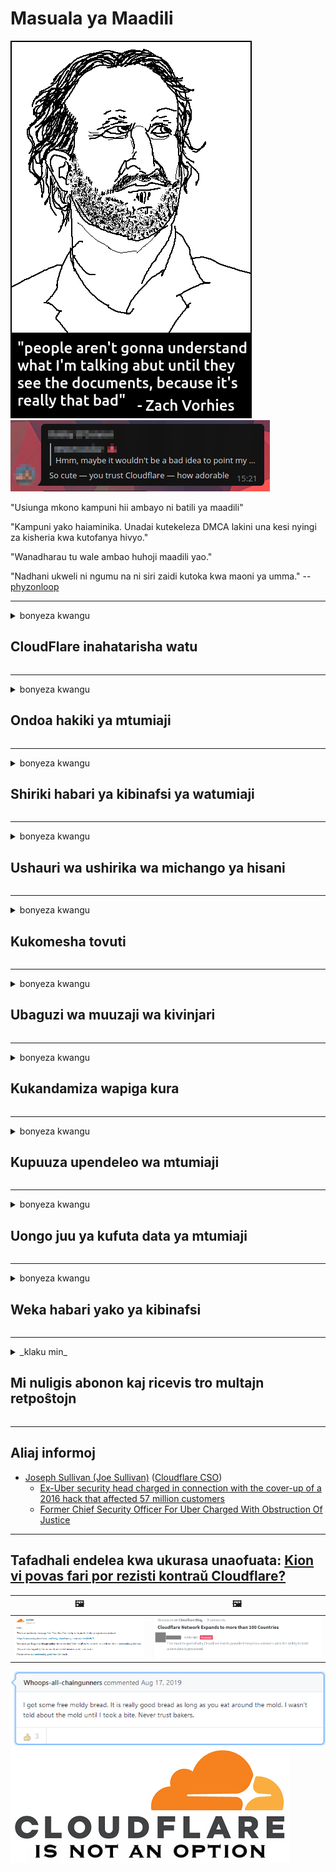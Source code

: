 # Masuala ya Maadili

![](../image/itsreallythatbad.jpg)
![](../image/telegram/c81238387627b4bfd3dcd60f56d41626.jpg)

"Usiunga mkono kampuni hii ambayo ni batili ya maadili"

"Kampuni yako haiaminika. Unadai kutekeleza DMCA lakini una kesi nyingi za kisheria kwa kutofanya hivyo."

"Wanadharau tu wale ambao huhoji maadili yao."

"Nadhani ukweli ni ngumu na ni siri zaidi kutoka kwa maoni ya umma."  -- [phyzonloop](https://twitter.com/phyzonloop)


---


<details>
<summary>bonyeza kwangu

## CloudFlare inahatarisha watu
</summary>


Cloudflare inatuma barua pepe za barua taka kwa watumizi wasio Cloudflare.

- Tuma tu barua pepe kwa wanachama ambao wameamua kuingia
- Mtumiaji anaposema "acha", basi acha kutuma barua pepe

Ni rahisi. Lakini Cloudflare hajali.
Cloudflare alisema kutumia huduma yao kunaweza kuwazuia spammers wote au washambuliaji.
Je! Tunawezaje kuzima Cloudflare bila kuamsha Cloudflare?


| 🖼 | 🖼 |
| --- | --- |
| ![](../image/cfspam01.jpg) | ![](../image/cfspam03.jpg) |
| ![](../image/cfspam02.jpg) | ![](../image/cfspambrittany.jpg)<br>![](../image/cfspamtwtr.jpg) |

</details>

---

<details>
<summary>bonyeza kwangu

## Ondoa hakiki ya mtumiaji
</summary>


Maoni hasi ya ukaguzi wa Cloudflare.
Ikiwa unachapisha maandishi ya anti-Cloudflare kwenye Twitter, una nafasi ya kupata jibu kutoka kwa mfanyikazi wa Cloudflare na ujumbe wa "Hapana, sio".
Ikiwa utachapisha hakiki mbaya kwenye wavuti yoyote ya ukaguzi, watajaribu kuipuuza.


| 🖼 | 🖼 |
| --- | --- |
| ![](../image/cfcenrev_01.jpg)<br>![](../image/cfcenrev_02.jpg) | ![](../image/cfcenrev_03.jpg) |

</details>

---

<details>
<summary>bonyeza kwangu

## Shiriki habari ya kibinafsi ya watumiaji
</summary>


Cloudflare ina shida kubwa ya udhalilishaji.
Cloudflare inashiriki habari za kibinafsi za wale ambao wanalalamika juu ya tovuti zilizopangishwa.
Wakati mwingine wanakuuliza upe kitambulisho chako cha kweli.
Ikiwa hutaki kunyanyaswa, kushambuliwa, kushonwa au kuuawa, ni bora ukae mbali na tovuti zilizohifadhiwa na Cloudfla.


| 🖼 | 🖼 |
| --- | --- |
| ![](../image/cfdox_what.jpg) | ![](../image/cfdox_swat.jpg) |
| ![](../image/cfdox_kill.jpg) | ![](../image/cfdox_threat.jpg) |
| ![](../image/cfdox_dox.jpg) | ![](../image/cfdox_ex1.jpg) |
| ![](../image/cfabuseform.jpg) | ![](../image/cfdox_ex2.jpg) |

</details>

---

<details>
<summary>bonyeza kwangu

## Ushauri wa ushirika wa michango ya hisani
</summary>


CloudFlare inauliza michango ya hisani.
Inasikitisha kabisa kwamba shirika la Amerika litauliza misaada kando na mashirika isiyo ya faida ambayo yana sababu nzuri.
Ikiwa unapenda kuzuia watu au kupoteza wakati wa watu wengine, unaweza kutaka kuagiza pesa kwa wafanyikazi wa Cloudflare.


![](../image/cfdonate.jpg)

</details>

---

<details>
<summary>bonyeza kwangu

## Kukomesha tovuti
</summary>


Je! Utafanya nini ikiwa tovuti yako itaanguka ghafla?
Kuna taarifa kwamba Cloudflare inafuta usanidi wa mtumiaji au kuzuia huduma bila onyo lolote, kimya.
Tunashauri utafute mtoaji bora.

![](../image/cftmnt.jpg)

</details>

---

<details>
<summary>bonyeza kwangu

## Ubaguzi wa muuzaji wa kivinjari
</summary>


CloudFlare inapeana upendeleo kwa wale wanaotumia Firefox wakati wanapeana mateso mabaya kwa watumiaji wa wasio-Tor-Kivinjari juu ya Tor.
Watumiaji wa Tor ambao ambao wanakataa kutekeleza jalada lisilo la bure pia wanapata matibabu mabaya.
Ukosefu huu wa upatikanaji ni unyanyasaji wa kutokubalika kwa mtandao na utumiaji mbaya wa madaraka.

![](../image/browdifftbcx.gif)

- Kushoto: Kivinjari cha Tor, kulia: Chrome. Anwani hiyo hiyo ya IP.

![](../image/browserdiff.jpg)

- Kushoto: Jalascript ya Kivinjari Imewashwa, Kuki imewezeshwa
- Kulia: Javascript ya Google Imewashwa, Kichukiza Walemavu

![](../image/cfsiryoublocked.jpg)

- QuteBrowser (kivinjari kidogo) bila Tor (Clearnet IP)

| ***Kivinjari*** | ***Upataji matibabu*** |
| --- | --- |
| Tor Browser (Javascript imewezeshwa) | upatikanaji unaruhusiwa |
| Firefox (Javascript imewezeshwa) | upatikanaji umepotoshwa |
| Chromium (Javascript imewezeshwa) | upatikanaji umepotoshwa |
| Chromium or Firefox (Javascript imezimwa) | Ufikiaji umekataliwa |
| Chromium or Firefox (Cookie imezimwa) | Ufikiaji umekataliwa |
| QuteBrowser | Ufikiaji umekataliwa |
| lynx | Ufikiaji umekataliwa |
| w3m | Ufikiaji umekataliwa |
| wget | Ufikiaji umekataliwa |


Kwa nini usitumie kitufe cha Sauti kutatua changamoto rahisi?

Ndio, kuna kitufe cha sauti, lakini kila wakati haifanyi kazi zaidi ya Tor.
Utapata ujumbe huu utakapobonyeza:

```
Jaribu tena baadae
Kompyuta yako au mtandao unaweza kuwa unatuma maswali otomatiki.
Ili kulinda watumiaji wetu, hatuwezi kushughulikia ombi lako hivi sasa.
Kwa maelezo zaidi tembelea ukurasa wetu wa msaada
```

</details>

---

<details>
<summary>bonyeza kwangu

## Kukandamiza wapiga kura
</summary>


Wapiga kura katika majimbo ya Amerika wanajiandikisha kupiga kura kupitia tovuti ya katibu wa serikali katika jimbo la makazi yao.
Ofisi za katibu wa serikali zinazodhibitiwa na Republican zinahusika katika kukandamiza wapiga kura kwa kupitisha tovuti ya katibu wa serikali kupitia Cloudflare.
Unyanyasaji mbaya wa Cloudflare wa watumiaji wa Tor, msimamo wake wa MITM kama hatua kuu ya uchunguzi wa ulimwengu, na jukumu lake lenye kudhuru kwa jumla hufanya wafanya kura watarajiwa wasite kusajili.
Liberals haswa huwa zinajumuisha usiri.
Njia za usajili wa wapigakura zinakusanya habari nyeti juu ya upigaji kura wa kisiasa wa wapiga kura, anwani ya kibinafsi ya kibinafsi, nambari ya usalama wa kijamii, na tarehe ya kuzaliwa.
Mataifa mengi hufanya subset ya habari hiyo kupatikana hadharani, lakini Cloudflare huona habari hiyo yote wakati mtu anasajili kupiga kura.

Kumbuka kuwa usajili wa karatasi hauzuilii Cloudflare kwa sababu katibu wa wafanyikazi wa uingiaji wa data ya serikali atatumia wavuti ya Cloudflare kuingia data.

| 🖼 | 🖼 |
| --- | --- |
| ![](../image/cfvotm_01.jpg) | ![](../image/cfvotm_02.jpg) |

- Change.org ni tovuti maarufu ya kukusanya kura na kuchukua hatua.
“watu kila mahali wanaanza kampeni, kuhamasisha wafuasi, na kufanya kazi na watoa maamuzi kutoa suluhisho.”
Kwa bahati mbaya, watu wengi hawawezi kuona mabadiliko.org kabisa kutokana na kichujio cha fujo cha Cloudflare.
Wanazuiwa kusaini ombi, na hivyo kuwatenga kutoka kwa mchakato wa kidemokrasia.
Kutumia jukwaa lingine lisilo na wingu kama vile CloudPback kunasaidia kurekebisha shida.

| 🖼 | 🖼 |
| --- | --- |
| ![](../image/changeorgasn.jpg) | ![](../image/changeorgtor.jpg) |

- "Mradi wa Athene" wa Cloudflare "inatoa kiwango cha biashara cha bure kwa tovuti za uchaguzi za serikali za mitaa na za mitaa.
Walisema "watu wao wanaweza kupata habari za uchaguzi na usajili wa wapigakura" lakini huu ni uwongo kwa sababu watu wengi hawawezi kuvinjari tovuti kabisa.

</details>

---

<details>
<summary>bonyeza kwangu

## Kupuuza upendeleo wa mtumiaji
</summary>


Ikiwa utachagua kitu, unatarajia kwamba hautapokea barua pepe kuhusu hilo.
Cloudflare hupuuza upendeleo wa watumiaji na kushiriki data na mashirika ya mtu wa tatu bila idhini ya mteja.
Ikiwa unatumia mpango wao wa bure, wakati mwingine wanakutumia barua pepe wakikuuliza kununua usajili wa kila mwezi.

![](../image/cfviopl_tp.jpg)

</details>

---

<details>
<summary>bonyeza kwangu

## Uongo juu ya kufuta data ya mtumiaji
</summary>


Kulingana na blogi ya mteja wa zamani wa Cloudflare, Cloudflare iko uwongo juu ya kufuta akaunti.
Siku hizi, kampuni nyingi huhifadhi data yako baada ya kufunga au kuondoa akaunti yako.
Kampuni nyingi nzuri hutaja juu yake katika sera zao za faragha.
Cloudflare? Hapana.

```
2019-08-05 CloudFlare ilinitumia thibitisho kwamba wataondoa akaunti yangu.
2019-10-02 Nilipokea barua pepe kutoka CloudFlare "kwa sababu mimi ni mteja"
```

Cloudflare hakujua juu ya neno "ondoa".
Ikiwa imeondolewa kweli, kwa nini mteja huyu wa zamani alipata barua pepe?
Alisema pia kwamba sera ya faragha ya Cloudflare haitaja kuhusu hilo.

```
Sera yao mpya ya faragha haileti yoyote ya kutunza data kwa mwaka.
```

![](../image/cfviopl_notdel.jpg)

Unawezaje kuamini Cloudflare ikiwa sera zao za faragha ni LIE?

</details>

---

<details>
<summary>bonyeza kwangu

## Weka habari yako ya kibinafsi
</summary>


Kufuta akaunti ya Cloudflare ni kiwango ngumu.

```
Peana tikiti ya msaada ukitumia kitengo cha "Akaunti",
na uombe ufutaji wa akaunti kwenye mwili wa ujumbe.
Lazima usiwe na vikoa au kadi za mkopo zilizowekwa kwenye akaunti yako kabla ya kuomba kufutwa.
```

Utapokea barua pepe hii ya uthibitisho.

![](../image/cf_deleteandkeep.jpg)

"Tumeanza kuchakata ombi lako la kufuta" lakini "Tutaendelea kuhifadhi habari yako ya kibinafsi".

Je! Unaweza "kuamini" hii?

</details>

---

<details>
<summary>_klaku min_

## Mi nuligis abonon kaj ricevis tro multajn retpoŝtojn
</summary>


La uzanto nuligis sian 'Cloudflare stream' abonon kaj li ricevas retpoŝtajn memorigilojn ĉiutage por rememorigi lin pri nuligita abono.
Ne estas malaprobita butono. Kiel vi ĉesas ĉi tiun frenezon?

![](../image/barrageemailcancelsubscription.jpg)

Cloudflare diris al ĉi tiu uzanto kontakti subtenteamo kaj peti ĉiujn viajn enhavojn forigi.

- [t](https://web.archive.org/web/20210412165334/https://twitter.com/JohnHaldson/status/1381651569247088650)

</details>

---

## Aliaj informoj

- [Joseph Sullivan (Joe Sullivan)](../cloudflare_inc/cloudflare_members.md) ([Cloudflare CSO](https://twitter.com/eastdakota/status/1296522269313785862))
  - [Ex-Uber security head charged in connection with the cover-up of a 2016 hack that affected 57 million customers](https://www.businessinsider.com/uber-data-hack-security-head-joe-sullivan-charged-cover-up-2020-8)
  - [Former Chief Security Officer For Uber Charged With Obstruction Of Justice](https://www.justice.gov/usao-ndca/pr/former-chief-security-officer-uber-charged-obstruction-justice)


---

## Tafadhali endelea kwa ukurasa unaofuata:   [Kion vi povas fari por rezisti kontraŭ Cloudflare?](sw.action.md)

|  🖼  |  🖼 |
| --- | --- |
| ![](../image/cfcommunity_ban.jpg) | ![](../image/censor_cloudflare_blogcomment.jpg) |

![](../image/freemoldybread.jpg)
![](../image/cfisnotanoption.jpg)
